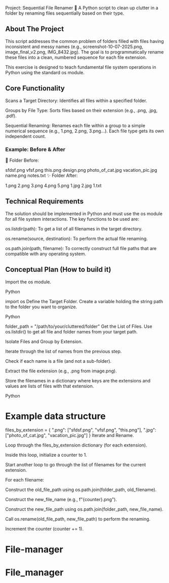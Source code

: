 Project: Sequential File Renamer 🧹
A Python script to clean up clutter in a folder by renaming files sequentially based on their type.

## About The Project
This script addresses the common problem of folders filled with files having inconsistent and messy names (e.g., screenshot-10-07-2025.png, image_final_v2.png, IMG_8432.jpg). The goal is to programmatically rename these files into a clean, numbered sequence for each file extension.

This exercise is designed to teach fundamental file system operations in Python using the standard os module.

## Core Functionality
Scans a Target Directory: Identifies all files within a specified folder.

Groups by File Type: Sorts files based on their extension (e.g., .png, .jpg, .pdf).

Sequential Renaming: Renames each file within a group to a simple numerical sequence (e.g., 1.png, 2.png, 3.png...). Each file type gets its own independent count.

### Example: Before & After
📂 Folder Before:

sfdsf.png
vfsf.png
this.png
design.png
photo_of_cat.jpg
vacation_pic.jpg
name.png
notes.txt
✨ Folder After:

1.png
2.png
3.png
4.png
5.png
1.jpg
2.jpg
1.txt
## Technical Requirements
The solution should be implemented in Python and must use the os module for all file system interactions. The key functions to be used are:

os.listdir(path): To get a list of all filenames in the target directory.

os.rename(source, destination): To perform the actual file renaming.

os.path.join(path, filename): To correctly construct full file paths that are compatible with any operating system.

## Conceptual Plan (How to build it)
Import the os module.

Python

import os
Define the Target Folder.
Create a variable holding the string path to the folder you want to organize.

Python

folder_path = "/path/to/your/cluttered/folder"
Get the List of Files.
Use os.listdir() to get all file and folder names from your target path.

Isolate Files and Group by Extension.

Iterate through the list of names from the previous step.

Check if each name is a file (and not a sub-folder).

Extract the file extension (e.g., .png from image.png).

Store the filenames in a dictionary where keys are the extensions and values are lists of files with that extension.

Python

# Example data structure
files_by_extension = {
    ".png": ["sfdsf.png", "vfsf.png", "this.png"],
    ".jpg": ["photo_of_cat.jpg", "vacation_pic.jpg"]
}
Iterate and Rename.

Loop through the files_by_extension dictionary (for each extension).

Inside this loop, initialize a counter to 1.

Start another loop to go through the list of filenames for the current extension.

For each filename:

Construct the old_file_path using os.path.join(folder_path, old_filename).

Construct the new_file_name (e.g., f"{counter}.png").

Construct the new_file_path using os.path.join(folder_path, new_file_name).

Call os.rename(old_file_path, new_file_path) to perform the renaming.

Increment the counter (counter += 1).

# File-manager
# File_manager
